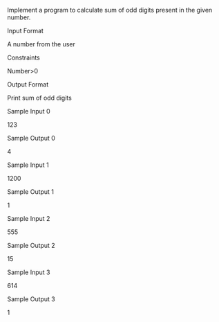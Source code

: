 Implement a program to calculate sum of odd digits present in the given number.

Input Format

A number from the user

Constraints

Number>0

Output Format

Print sum of odd digits

Sample Input 0

123

Sample Output 0

4

Sample Input 1

1200

Sample Output 1

1

Sample Input 2

555

Sample Output 2

15

Sample Input 3

614

Sample Output 3

1

